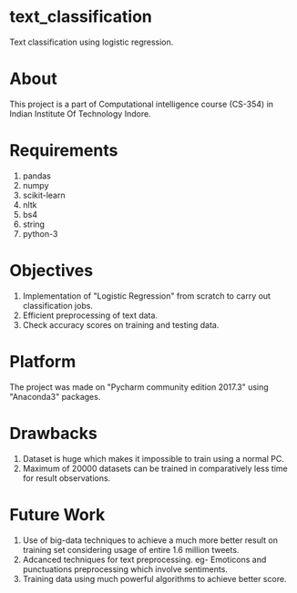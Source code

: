# text_classification
Text classification using logistic regression.

# About
This project is a part of Computational intelligence course (CS-354) in Indian Institute Of Technology Indore.

# Requirements
1) pandas
2) numpy
3) scikit-learn
4) nltk
5) bs4
6) string
7) python-3

# Objectives
1) Implementation of "Logistic Regression" from scratch to carry out classification jobs.
2) Efficient preprocessing of text data.
3) Check accuracy scores on training and testing data.

# Platform
The project was made on "Pycharm community edition 2017.3" using "Anaconda3" packages.

# Drawbacks
1) Dataset is huge which makes it impossible to train using a normal PC.
2) Maximum of 20000 datasets can be trained in comparatively less time for result observations.

# Future Work
1) Use of big-data techniques to achieve a much more better result on training set considering usage of entire 1.6 million tweets.
2) Adcanced techniques for text preprocessing. eg- Emoticons and punctuations preprocessing which involve sentiments.
3) Training data using much powerful algorithms to achieve better score.
